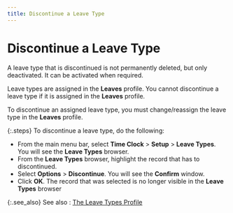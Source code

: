 ```yaml
---
title: Discontinue a Leave Type
---
```


# Discontinue a Leave Type


A leave type that is discontinued is not permanently deleted, but only  deactivated. It can be activated when required.


Leave types are assigned in the **Leaves**  profile. You cannot discontinue a leave type if it is assigned in the  **Leaves** profile.


To discontinue an assigned leave type, you must change/reassign the  leave type in the **Leaves** profile.


{:.steps}
To discontinue a leave type, do the following:

- From the main  menu bar, select **Time Clock** >  **Setup** > **Leave 
 Types**. You will see the **Leave 
 Types** browser.
- From the **Leave Types** browser, highlight the record  that has to discontinued.
- Select **Options** > **Discontinue**.  You will see the **Confirm** window.
- Click **OK**. The record that was selected is  no longer visible in the **Leave Types**  browser



{:.see_also}
See also
: [The Leave  Types Profile]({{site.tc_baseurl}}/employees/leave-management/leave-types/the_leave_types_profile.html)
